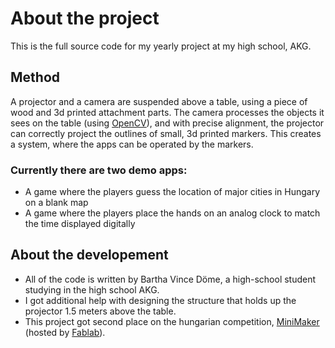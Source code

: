 # About the project
This is the full source code for my yearly project at my high school, AKG.
## Method
A projector and a camera are suspended above a table, using a piece of wood and 3d printed attachment parts. The camera processes the objects it sees on the table (using [OpenCV](https://opencv.org/)), and with precise alignment, the projector can correctly project the outlines of small, 3d printed markers. This creates a system, where the apps can be operated by the markers.

### Currently there are two demo apps:
  - A game where the players guess the location of major cities in Hungary on a blank map
  - A game where the players place the hands on an analog clock to match the time displayed digitally
## About the developement
- All of the code is written by Bartha Vince Döme, a high-school student studying in the high school AKG.
- I got additional help with designing the structure that holds up the projector 1.5 meters above the table.
- This project got second place on the hungarian competition, [MiniMaker](https://fb.me/e/4cgvXt9h6) (hosted by [Fablab](https://www.fablabbudapest.com/)).
